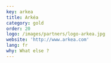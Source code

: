 ```yaml
---
key: arkea
title: Arkéa
category: gold
order: 20
logo: /images/partners/logo-arkea.jpg
website: 'http://www.arkea.com'
lang: fr
why: What else ?
---
```

